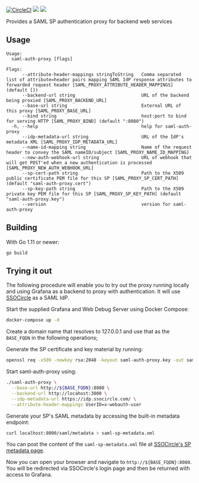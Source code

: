 [![CircleCI](https://circleci.com/gh/itzg/saml-auth-proxy.svg?style=svg)](https://circleci.com/gh/itzg/saml-auth-proxy)
[![](https://img.shields.io/github/release/itzg/saml-auth-proxy.svg?style=flat)](https://github.com/itzg/saml-auth-proxy/releases/latest)
[![](https://img.shields.io/docker/pulls/itzg/saml-auth-proxy.svg?style=flat)](https://hub.docker.com/r/itzg/saml-auth-proxy)

Provides a SAML SP authentication proxy for backend web services

## Usage

```text
Usage:
  saml-auth-proxy [flags]

Flags:
      --attribute-header-mappings stringToString   Comma separated list of attribute=header pairs mapping SAML IdP response attributes to forwarded request header [SAML_PROXY_ATTRIBUTE_HEADER_MAPPINGS] (default [])
      --backend-url string                         URL of the backend being proxied [SAML_PROXY_BACKEND_URL]
      --base-url string                            External URL of this proxy [SAML_PROXY_BASE_URL]
      --bind string                                host:port to bind for serving HTTP [SAML_PROXY_BIND] (default ":8080")
  -h, --help                                       help for saml-auth-proxy
      --idp-metadata-url string                    URL of the IdP's metadata XML [SAML_PROXY_IDP_METADATA_URL]
      --name-id-mapping string                     Name of the request header to convey the SAML nameID/subject [SAML_PROXY_NAME_ID_MAPPING]
      --new-auth-webhook-url string                URL of webhook that will get POST'ed when a new authentication is processed [SAML_PROXY_NEW_AUTH_WEBHOOK_URL]
      --sp-cert-path string                        Path to the X509 public certificate PEM file for this SP [SAML_PROXY_SP_CERT_PATH] (default "saml-auth-proxy.cert")
      --sp-key-path string                         Path to the X509 private key PEM file for this SP [SAML_PROXY_SP_KEY_PATH] (default "saml-auth-proxy.key")
      --version                                    version for saml-auth-proxy
```

## Building

With Go 1.11 or newer:

```
go build
```

## Trying it out

The following procedure will enable you to try out the proxy running locally and using
Grafana as a backend to proxy with authentication. It will use [SSOCircle](https://www.ssocircle.com)
as a SAML IdP.

Start the supplied Grafana and Web Debug Server using Docker Compose:

```bash
docker-compose up -d
```

Create a domain name that resolves to 127.0.0.1 and use that as the `BASE_FQDN` in the following
operations;

Generate the SP certificate and key material by running:

```bash
openssl req -x509 -newkey rsa:2048 -keyout saml-auth-proxy.key -out saml-auth-proxy.cert -days 365 -nodes -subj "/CN=${BASE_FQDN}"
```

Start saml-auth-proxy using:

```bash
./saml-auth-proxy \
  --base-url http://${BASE_FQDN}:8080 \
  --backend-url http://locahost:3000 \
  --idp-metadata-url https://idp.ssocircle.com/ \
  --attribute-header-mappings UserID=x-webauth-user
```

Generate your SP's SAML metadata by accessing the built-in metadata endpoint:

```bash
curl localhost:8000/saml/metadata > saml-sp-metadata.xml
```

You can post the content of the `saml-sp-metadata.xml` file at 
[SSOCircle's SP metadata page](https://idp.ssocircle.com/sso/hos/ManageSPMetadata.jsp).

Now you can open your browser and navigate to `http://${BASE_FQDN}:8080`. You will be redirected
via SSOCircle's login page and then be returned with access to Grafana.
